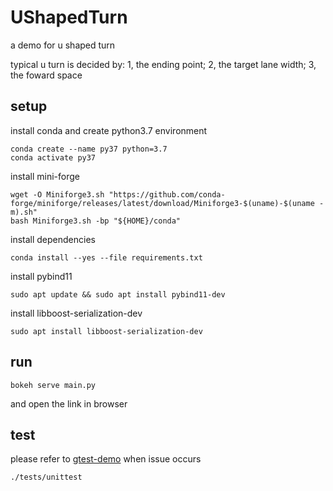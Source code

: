 # UShapedTurn
a demo for u shaped turn

typical u turn is decided by: 1, the ending point; 2, the target lane width; 3, the foward space

## setup
install conda and create python3.7 environment
```
conda create --name py37 python=3.7
conda activate py37
```
install mini-forge
```
wget -O Miniforge3.sh "https://github.com/conda-forge/miniforge/releases/latest/download/Miniforge3-$(uname)-$(uname -m).sh"
bash Miniforge3.sh -bp "${HOME}/conda"
```
install dependencies
```
conda install --yes --file requirements.txt
```

install pybind11
```
sudo apt update && sudo apt install pybind11-dev
```
install libboost-serialization-dev
```
sudo apt install libboost-serialization-dev
```
## run
```
bokeh serve main.py
```
and open the link in browser

## test
please refer to [gtest-demo](https://github.com/yecharlie/gtest-demo) when issue occurs
```
./tests/unittest
```